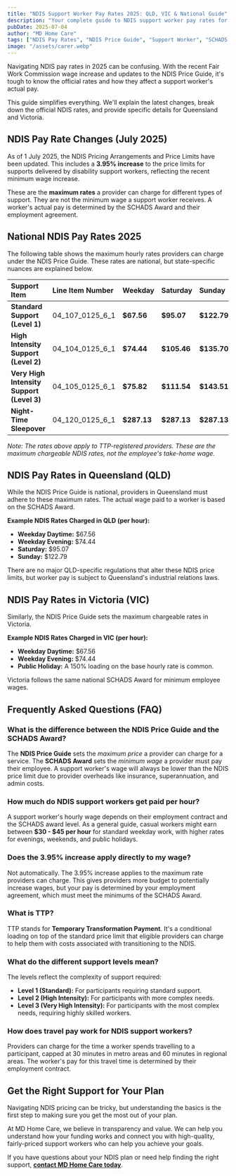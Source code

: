 ```yaml
---
title: "NDIS Support Worker Pay Rates 2025: QLD, VIC & National Guide"
description: "Your complete guide to NDIS support worker pay rates for July 2025. We break down the 3.95% pay increase, show official rates for QLD, VIC & NSW, and explain the SCHADS Award."
pubDate: 2025-07-04
author: "MD Home Care"
tags: ["NDIS Pay Rates", "NDIS Price Guide", "Support Worker", "SCHADS Award", "NDIS Pay Rise"]
image: "/assets/carer.webp"
---
```


Navigating NDIS pay rates in 2025 can be confusing. With the recent Fair Work Commission wage increase and updates to the NDIS Price Guide, it's tough to know the official rates and how they affect a support worker's actual pay.

This guide simplifies everything. We'll explain the latest changes, break down the official NDIS rates, and provide specific details for Queensland and Victoria.

## NDIS Pay Rate Changes (July 2025)

As of 1 July 2025, the NDIS Pricing Arrangements and Price Limits have been updated. This includes a **3.95% increase** to the price limits for supports delivered by disability support workers, reflecting the recent minimum wage increase.

These are the **maximum rates** a provider can charge for different types of support. They are not the minimum wage a support worker receives. A worker's actual pay is determined by the SCHADS Award and their employment agreement.

## National NDIS Pay Rates 2025

The following table shows the maximum hourly rates providers can charge under the NDIS Price Guide. These rates are national, but state-specific nuances are explained below.

| Support Item | Line Item Number | Weekday | Saturday | Sunday | Public Holiday |
| :--- | :--- | :--- | :--- | :--- | :--- |
| **Standard Support (Level 1)** | 04_107_0125_6_1 | **$67.56** | **$95.07** | **$122.79** | **$150.15** |
| **High Intensity Support (Level 2)** | 04_104_0125_6_1 | **$74.44** | **$105.46** | **$135.70** | **$165.95** |
| **Very High Intensity Support (Level 3)**| 04_105_0125_6_1 | **$75.82** | **$111.54** | **$143.51** | **$175.49** |
| **Night-Time Sleepover** | 04_120_0125_6_1 | **$287.13** | **$287.13** | **$287.13** | **$287.13** |

*Note: The rates above apply to TTP-registered providers. These are the maximum chargeable NDIS rates, not the employee's take-home wage.*

## NDIS Pay Rates in Queensland (QLD)

While the NDIS Price Guide is national, providers in Queensland must adhere to these maximum rates. The actual wage paid to a worker is based on the SCHADS Award.

**Example NDIS Rates Charged in QLD (per hour):**
- **Weekday Daytime:** $67.56
- **Weekday Evening:** $74.44
- **Saturday:** $95.07
- **Sunday:** $122.79

There are no major QLD-specific regulations that alter these NDIS price limits, but worker pay is subject to Queensland's industrial relations laws.

## NDIS Pay Rates in Victoria (VIC)

Similarly, the NDIS Price Guide sets the maximum chargeable rates in Victoria.

**Example NDIS Rates Charged in VIC (per hour):**
- **Weekday Daytime:** $67.56
- **Weekday Evening:** $74.44
- **Public Holiday:** A 150% loading on the base hourly rate is common.

Victoria follows the same national SCHADS Award for minimum employee wages.

## Frequently Asked Questions (FAQ)

### What is the difference between the NDIS Price Guide and the SCHADS Award?
The **NDIS Price Guide** sets the *maximum price* a provider can charge for a service. The **SCHADS Award** sets the *minimum wage* a provider must pay their employee. A support worker's wage will always be lower than the NDIS price limit due to provider overheads like insurance, superannuation, and admin costs.

### How much do NDIS support workers get paid per hour?
A support worker's hourly wage depends on their employment contract and the SCHADS award level. As a general guide, casual workers might earn between **$30 - $45 per hour** for standard weekday work, with higher rates for evenings, weekends, and public holidays.

### Does the 3.95% increase apply directly to my wage?
Not automatically. The 3.95% increase applies to the maximum rate providers can charge. This gives providers more budget to potentially increase wages, but your pay is determined by your employment agreement, which must meet the minimums of the SCHADS Award.

### What is TTP?
TTP stands for **Temporary Transformation Payment**. It's a conditional loading on top of the standard price limit that eligible providers can charge to help them with costs associated with transitioning to the NDIS.

### What do the different support levels mean?
The levels reflect the complexity of support required:
-   **Level 1 (Standard):** For participants requiring standard support.
-   **Level 2 (High Intensity):** For participants with more complex needs.
-   **Level 3 (Very High Intensity):** For participants with the most complex needs, requiring highly skilled workers.

### How does travel pay work for NDIS support workers?
Providers can charge for the time a worker spends travelling to a participant, capped at 30 minutes in metro areas and 60 minutes in regional areas. The worker's pay for this travel time is determined by their employment contract.

## Get the Right Support for Your Plan

Navigating NDIS pricing can be tricky, but understanding the basics is the first step to making sure you get the most out of your plan.

At MD Home Care, we believe in transparency and value. We can help you understand how your funding works and connect you with high-quality, fairly-priced support workers who can help you achieve your goals.

If you have questions about your NDIS plan or need help finding the right support, **[contact MD Home Care today](/contact)**.

‍
